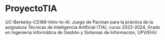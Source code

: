 # ProyectoTIA
UC-Berkeley-CS188-Intro-to-AI. Juego de Pacman para la práctica de la asignatura Técnicas de Inteligencia Artificial (TIA), curso 2023-2024, Grado en Ingeniería Informática de Gestión y Sistemas de Información, UPV/EHU 
